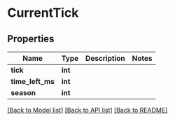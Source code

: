 # CurrentTick

## Properties
Name | Type | Description | Notes
------------ | ------------- | ------------- | -------------
**tick** | **int** |  | 
**time_left_ms** | **int** |  | 
**season** | **int** |  | 

[[Back to Model list]](../README.md#documentation-for-models) [[Back to API list]](../README.md#documentation-for-api-endpoints) [[Back to README]](../README.md)

